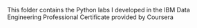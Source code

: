This folder contains the Python labs I developed in the IBM Data Engineering Professional Certificate provided by Coursera
